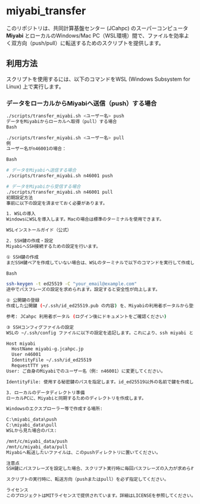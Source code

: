 # miyabi_transfer

このリポジトリは、共同計算基盤センター (JCahpc) のスーパーコンピュータ **Miyabi** とローカルのWindows/Mac PC（WSL環境）間で、ファイルを効率よく双方向（push/pull）に転送するためのスクリプトを提供します。

## 利用方法

スクリプトを使用するには、以下のコマンドをWSL (Windows Subsystem for Linux) 上で実行します。

### データをローカルからMiyabiへ送信（push）する場合

```bash
./scripts/transfer_miyabi.sh <ユーザー名> push
データをMiyabiからローカルへ取得（pull）する場合
Bash

./scripts/transfer_miyabi.sh <ユーザー名> pull
例
ユーザー名がn46001の場合：

Bash

# データをMiyabiへ送信する場合
./scripts/transfer_miyabi.sh n46001 push

# データをMiyabiから受信する場合
./scripts/transfer_miyabi.sh n46001 pull
初期設定方法
事前に以下の設定を済ませておく必要があります。

1. WSLの導入
WindowsにWSLを導入します。Macの場合は標準のターミナルを使用できます。

WSLインストールガイド（公式）

2. SSH鍵の作成・設定
MiyabiへSSH接続するための設定を行います。

① SSH鍵の作成
まだSSH鍵ペアを作成していない場合は、WSLのターミナルで以下のコマンドを実行して作成します。

Bash

ssh-keygen -t ed25519 -C "your_email@example.com"
途中でパスフレーズの設定を求められます。設定すると安全性が向上します。

② 公開鍵の登録
作成した公開鍵 (~/.ssh/id_ed25519.pub の内容) を、Miyabiの利用者ポータルから登録します。手順の詳細は公式ドキュメントを参照してください。

参考: JCahpc 利用者ポータル (ログイン後にドキュメントをご確認ください)

③ SSHコンフィグファイルの設定
WSLの ~/.ssh/config ファイルに以下の設定を追記します。これにより、ssh miyabi という簡単なコマンドで接続できるようになります。

Host miyabi
  HostName miyabi-g.jcahpc.jp
  User n46001
  IdentityFile ~/.ssh/id_ed25519
  RequestTTY yes
User: ご自身のMiyabiでのユーザー名（例: n46001）に変更してください。

IdentityFile: 使用する秘密鍵のパスを指定します。id_ed25519以外の名前で鍵を作成した場合は、そのファイル名に変更してください。

3. ローカルのデータディレクトリ準備
ローカルPCに、Miyabiと同期するためのディレクトリを作成します。

Windowsのエクスプローラー等で作成する場所:

C:\miyabi_data\push
C:\miyabi_data\pull
WSLから見た場合のパス:

/mnt/c/miyabi_data/push
/mnt/c/miyabi_data/pull
Miyabiへ転送したいファイルは、このpushディレクトリに置いてください。

注意点
SSH鍵にパスフレーズを設定した場合、スクリプト実行時に毎回パスフレーズの入力が求められます。これはセキュリティ上推奨される運用です。

スクリプトの実行時に、転送方向（pushまたはpull）を必ず指定してください。

ライセンス
このプロジェクトはMITライセンスで提供されています。詳細はLICENSEを参照してください。
